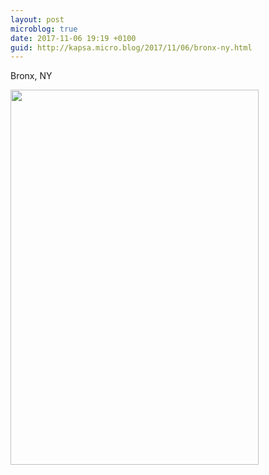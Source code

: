 ```yaml
---
layout: post
microblog: true
date: 2017-11-06 19:19 +0100
guid: http://kapsa.micro.blog/2017/11/06/bronx-ny.html
---
```

Bronx, NY

<img src="http://jeankapsa.com/uploads/2017/fef476394d.jpg" width="397" height="600" />
